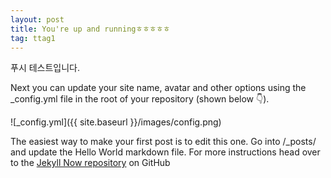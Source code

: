 ```yaml
---
layout: post
title: You're up and runningㅎㅎㅎㅎㅎ
tag: ttag1
---
```




푸시 테스트입니다. 

Next you can update your site name, avatar and other options using the _config.yml file in the root of your repository (shown below :point_down:).

![_config.yml]({{ site.baseurl }}/images/config.png)

The easiest way to make your first post is to edit this one. Go into /_posts/ and update the Hello World markdown file. For more instructions head over to the [Jekyll Now repository](https://github.com/barryclark/jekyll-now) on GitHub
